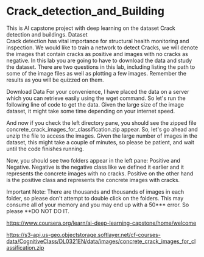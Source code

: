 # Crack_detection_and_Building
This is AI capstone project with deep learning on the dataset Crack detection and buildings. Dataset   
Crack detection has vital importance for structural health monitoring and inspection. We would like to train a network to detect Cracks, we will denote the images that contain cracks as positive and images with no cracks as negative. In this lab you are going to have to download the data and study the dataset. There are two questions in this lab, including listing the path to some of the image files as well as plotting a few images. Remember the results as you will be quizzed on them.

Download Data
For your convenience, I have placed the data on a server which you can retrieve easily using the wget command. So let's run the following line of code to get the data. Given the large size of the image dataset, it might take some time depending on your internet speed.

And now if you check the left directory pane, you should see the zipped file concrete_crack_images_for_classification.zip appear. So, let's go ahead and unzip the file to access the images. Given the large number of images in the dataset, this might take a couple of minutes, so please be patient, and wait until the code finishes running.

Now, you should see two folders appear in the left pane: Positive and Negative. Negative is the negative class like we defined it earlier and it represents the concrete images with no cracks. Positive on the other hand is the positive class and represents the concrete images with cracks.

Important Note: There are thousands and thousands of images in each folder, so please don't attempt to double click on the folders. This may consume all of your memory and you may end up with a 50*** error. So please **DO NOT DO IT.

https://www.coursera.org/learn/ai-deep-learning-capstone/home/welcome

https://s3-api.us-geo.objectstorage.softlayer.net/cf-courses-data/CognitiveClass/DL0321EN/data/images/concrete_crack_images_for_classification.zip
